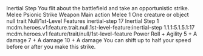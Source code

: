 <ability>
  <name>Inertial Step</name>
  <flavor>You flit about the battlefield and take an opportunistic strike.</flavor>
  <keywords>
    <keyword>Melee</keyword>
    <keyword>Psionic</keyword>
    <keyword>Strike</keyword>
    <keyword>Weapon</keyword>
  </keywords>
  <type>Main action</type>
  <distance>Melee 1</distance>
  <target>One creature or object</target>
  <metadata>
    <class>null</class>
    <feature_type>trait</feature_type>
    <file_dpath>Null/1st-Level Features</file_dpath>
    <item_id>inertial-step</item_id>
    <item_index>17</item_index>
    <item_name>Inertial Step</item_name>
    <level>1</level>
    <scc>mcdm.heroes.v1:feature.trait.null.1st-level-feature:inertial-step</scc>
    <scdc>1.1.1:5.1.5.1:17</scdc>
    <source>mcdm.heroes.v1</source>
    <type>feature/trait/null/1st-level-feature</type>
  </metadata>
  <effects>
    <effect type="roll">
      <roll>Power Roll + Agility</roll>
      <t1>5 + A damage</t1>
      <t2>7 + A damage</t2>
      <t3>10 + A damage</t3>
    </effect>
    <effect type="mundane">You can shift up to half your speed before or after you make this strike.</effect>
  </effects>
</ability>
